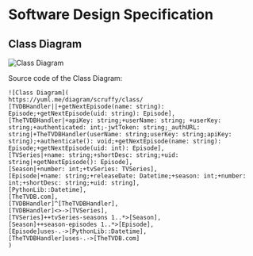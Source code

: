 # Software Design Specification

## Class Diagram
![Class Diagram](https://yuml.me/diagram/scruffy/class/%20[TVDBHandler%7C%7C+getNextEpisode(name:%20string):%20Episode;+getNextEpisode(uid:%20string):%20Episode],%20[TheTVDBHandler%7C+apiKey:%20string;+userName:%20string;%20+userKey:%20string;+authenticated:%20int;-jwtToken:%20string;_authURL:%20string%7C+TheTVDBHandler(userName:%20string;userKey:%20string;apiKey:%20string);+authenticate():%20void;+getNextEpisode(name:%20string):%20Episode;+getNextEpisode(uid:%20int):%20Episode],%20[Episode%7C+name:%20string;%20+releaseDate:%20Datetime;%20+season:%20int;%20+number:%20int;%20+shortDesc:%20string;%20+uid:%20string],%20[PythonLib::Datetime],%20[TheTVDB.com],%20[TVDBHandler]%5E[TheTVDBHandler],%20[TVDBHandler]%3C%3E-%3E[Episode],%20[Episode]uses-.-%3E[PythonLib::Datetime],%20[TheTVDBHandler]uses-.-%3E[TheTVDB.com])

Source code of the Class Diagram:
```
![Class Diagram](
https://yuml.me/diagram/scruffy/class/
[TVDBHandler||+getNextEpisode(name: string): Episode;+getNextEpisode(uid: string): Episode],
[TheTVDBHandler|+apiKey: string;+userName: string; +userKey: string;+authenticated: int;-jwtToken: string;_authURL: string|+TheTVDBHandler(userName: string;userKey: string;apiKey: string);+authenticate(): void;+getNextEpisode(name: string): Episode;+getNextEpisode(uid: int): Episode],
[TVSeries|+name: string;+shortDesc: string;+uid: string|+getNextEpisode(): Episode],
[Season|+number: int;+tvSeries: TVSeries],
[Episode|+name: string;+releaseDate: Datetime;+season: int;+number: int;+shortDesc: string;+uid: string],
[PythonLib::Datetime],
[TheTVDB.com],
[TVDBHandler]^[TheTVDBHandler],
[TVDBHandler]<>->[TVSeries],
[TVSeries]++tvSeries-seasons 1..*>[Season],
[Season]++season-episodes 1..*>[Episode],
[Episode]uses-.->[PythonLib::Datetime],
[TheTVDBHandler]uses-.->[TheTVDB.com]
)
```